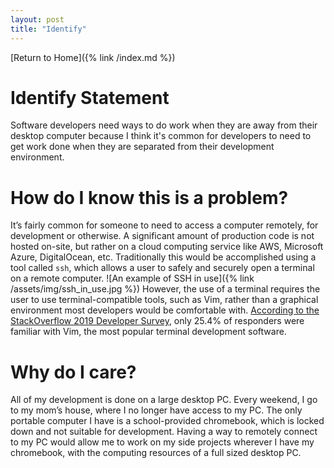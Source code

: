 ```yaml
---
layout: post
title: "Identify"
---
```


[Return to Home]({% link /index.md %})

# Identify Statement
Software developers need ways to do work when they are away from their desktop computer because I think it's common for developers to need to get work done when they are separated from their development environment.

# How do I know this is a problem?
It’s fairly common for someone to need to access a computer remotely, for development or otherwise. 
A significant amount of production code is not hosted on-site, but rather on a cloud computing service like AWS, Microsoft Azure, DigitalOcean, etc. 
Traditionally this would be accomplished using a tool called `ssh`, which allows a user to safely and securely open a terminal on a remote computer. 
![An example of SSH in use]({% link /assets/img/ssh_in_use.jpg %})
However, the use of a terminal requires the user to use terminal-compatible tools, such as Vim, rather than a graphical environment most developers would be comfortable with. 
[According to the StackOverflow 2019 Developer Survey](https://insights.stackoverflow.com/survey/2019#technology-_-most-popular-development-environments), only 25.4% of responders were familiar with Vim, the most popular terminal development software.

# Why do I care?
All of my development is done on a large desktop PC. 
Every weekend, I go to my mom’s house, where I no longer have access to my PC. 
The only portable computer I have is a school-provided chromebook, which is locked down and not suitable for development. 
Having a way to remotely connect to my PC would allow me to work on my side projects wherever I have my chromebook, with the computing resources of a full sized desktop PC.